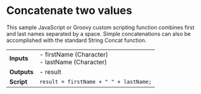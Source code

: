 # Concatenate two values

<head>
  <meta name="guidename" content="Integration"/>
  <meta name="context" content="GUID-c1a1425b-743c-40f6-9caf-e0c94478fa95"/>
</head>


This sample JavaScript or Groovy custom scripting function combines first and last names separated by a space. Simple concatenations can also be accomplished with the standard String Concat function.

| | |
| --- | --- |
|**Inputs**|-   firstName \(Character\)<br />-   lastName \(Character\)|
|**Outputs**|-   result|
|**Script**|`result = firstName + " " + lastName;`|